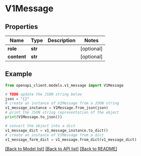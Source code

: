 # V1Message


## Properties

Name | Type | Description | Notes
------------ | ------------- | ------------- | -------------
**role** | **str** |  | [optional] 
**content** | **str** |  | [optional] 

## Example

```python
from openapi_client.models.v1_message import V1Message

# TODO update the JSON string below
json = "{}"
# create an instance of V1Message from a JSON string
v1_message_instance = V1Message.from_json(json)
# print the JSON string representation of the object
print(V1Message.to_json())

# convert the object into a dict
v1_message_dict = v1_message_instance.to_dict()
# create an instance of V1Message from a dict
v1_message_form_dict = v1_message.from_dict(v1_message_dict)
```
[[Back to Model list]](../README.md#documentation-for-models) [[Back to API list]](../README.md#documentation-for-api-endpoints) [[Back to README]](../README.md)


